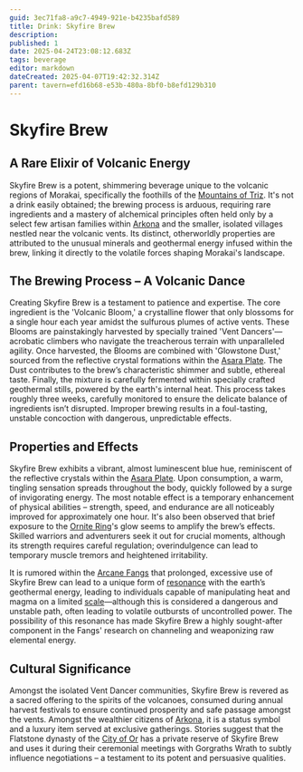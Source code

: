 ```yaml
---
guid: 3ec71fa8-a9c7-4949-921e-b4235bafd589
title: Drink: Skyfire Brew
description: 
published: 1
date: 2025-04-24T23:08:12.683Z
tags: beverage
editor: markdown
dateCreated: 2025-04-07T19:42:32.314Z
parent: tavern=efd16b68-e53b-480a-8bf0-b8efd129b310
---
```


# Skyfire Brew

## A Rare Elixir of Volcanic Energy

Skyfire Brew is a potent, shimmering beverage unique to the volcanic regions of Morakai, specifically the foothills of the [Mountains of Triz](/geography/region/mountains-of-triz.md). It's not a drink easily obtained; the brewing process is arduous, requiring rare ingredients and a mastery of alchemical principles often held only by a select few artisan families within [Arkona](/geography/settlement/city/arkona.md) and the smaller, isolated villages nestled near the volcanic vents. Its distinct, otherworldly properties are attributed to the unusual minerals and geothermal energy infused within the brew, linking it directly to the volatile forces shaping Morakai's landscape.

## The Brewing Process – A Volcanic Dance

Creating Skyfire Brew is a testament to patience and expertise. The core ingredient is the 'Volcanic Bloom,' a crystalline flower that only blossoms for a single hour each year amidst the sulfurous plumes of active vents. These Blooms are painstakingly harvested by specially trained 'Vent Dancers'—acrobatic climbers who navigate the treacherous terrain with unparalleled agility. Once harvested, the Blooms are combined with 'Glowstone Dust,' sourced from the reflective crystal formations within the [Asara Plate](/geography/scale/asara-plate.md). The Dust contributes to the brew’s characteristic shimmer and subtle, ethereal taste. Finally, the mixture is carefully fermented within specially crafted geothermal stills, powered by the earth's internal heat. This process takes roughly three weeks, carefully monitored to ensure the delicate balance of ingredients isn’t disrupted. Improper brewing results in a foul-tasting, unstable concoction with dangerous, unpredictable effects.

## Properties and Effects

Skyfire Brew exhibits a vibrant, almost luminescent blue hue, reminiscent of the reflective crystals within the [Asara Plate](/geography/scale/asara-plate.md). Upon consumption, a warm, tingling sensation spreads throughout the body, quickly followed by a surge of invigorating energy.  The most notable effect is a temporary enhancement of physical abilities – strength, speed, and endurance are all noticeably improved for approximately one hour. It's also been observed that brief exposure to the [Ornite Ring](/geography/scale/ornite-ring.md)'s glow seems to amplify the brew’s effects. Skilled warriors and adventurers seek it out for crucial moments, although its strength requires careful regulation; overindulgence can lead to temporary muscle tremors and heightened irritability.

It is rumored within the [Arcane Fangs](/structure/society/factions/arcane-fangs.md) that prolonged, excessive use of Skyfire Brew can lead to a unique form of [resonance](/structure/mechanic/resonance.md) with the earth’s geothermal energy, leading to individuals capable of manipulating heat and magma on a limited [scale](/geography/landmark/scale.md)—although this is considered a dangerous and unstable path, often leading to volatile outbursts of uncontrolled power.  The possibility of this resonance has made Skyfire Brew a highly sought-after component in the Fangs' research on channeling and weaponizing raw elemental energy.

## Cultural Significance

Amongst the isolated Vent Dancer communities, Skyfire Brew is revered as a sacred offering to the spirits of the volcanoes, consumed during annual harvest festivals to ensure continued prosperity and safe passage amongst the vents. Amongst the wealthier citizens of [Arkona](/geography/settlement/city/arkona.md), it is a status symbol and a luxury item served at exclusive gatherings. Stories suggest that the Flatstone dynasty of the [City of Or](/geography/settlement/city/city-of-or.md) has a private reserve of Skyfire Brew and uses it during their ceremonial meetings with Gorgraths Wrath to subtly influence negotiations – a testament to its potent and persuasive qualities.
